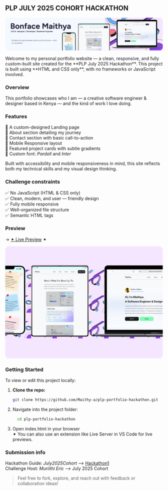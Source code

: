 ## PLP JULY 2025 COHORT HACKATHON

[<img src="assets/images/cover.png" alt="cover image">](https://maithya.vercel.app)
<div></div>
Welcome to my personal portfolio website — a clean, responsive, and fully custom-built site created for the **PLP July 2025 Hackathon**. This project is built using **HTML and CSS only**, with no frameworks or JavaScript involved.

### Overview

This portfolio showcases who I am — a creative software engineer & designer based in Kenya — and the kind of work I love doing.<br>

### Features <br>

🔹 A custom-designed Landing page<br>
🔹 About section detailing my journey<br>
🔹 Contact section with basic call-to-action<br>
🔹 Mobile Responsive layout<br>
🔹 Featured project cards with subtle gradients<br>
🔹 Custom font: _Pardell_ and _Inter_<br>

Built with accessibility and mobile responsiveness in mind, this site reflects both my technical skills and my visual design thinking.

### Challenge constraints

✅ No JavaScript (HTML & CSS only)<br>
✅ Clean, modern, and user — friendly design<br>
✅ Fully mobile responsive <br>
✅ Well-organized file structure<br>
✅ Semantic HTML tags<br>

### Preview

→ [✦ Live Preview](https://maithya.vercel.app) ✦

[<img src="assets/images/website.png" alt="Website preview">](https://maithya.vercel.app)

### Getting Started

To view or edit this project locally:

1. **Clone the repo:**
   ```bash
   git clone https://github.com/Maithy-a/plp-portfolio-hackathon.git
   ```
2. Navigate into the project folder:
   ```bash
     cd plp-portfolio-hackathon
   ```
3. Open index.html in your browser<br>
✦ You can also use an extension like Live Server in VS Code for live previews.

### Submission info

Hackathon Guide: _July2025Cohort_ ⟶ [Hackathon1](https://github.com/MuriithiEric/July2025Cohort-Hackathon1)<br>
Challenge Host: _Muriithi Eric_ ⟶ July 2025 Cohort<br>

> Feel free to fork, explore, and reach out with feedback or collaboration ideas!

